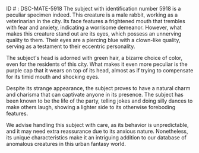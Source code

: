 ID # : DSC-MATE-5918
The subject with identification number 5918 is a peculiar specimen indeed. This creature is a male rabbit, working as a veterinarian in the city. Its face features a frightened mouth that trembles with fear and anxiety, indicating a worrisome demeanor. However, what makes this creature stand out are its eyes, which possess an unnerving quality to them. Their eyes are a piercing blue with a clown-like quality, serving as a testament to their eccentric personality.

The subject's head is adorned with green hair, a bizarre choice of color, even for the residents of this city. What makes it even more peculiar is the purple cap that it wears on top of its head, almost as if trying to compensate for its timid mouth and shocking eyes.

Despite its strange appearance, the subject proves to have a natural charm and charisma that can captivate anyone in its presence. The subject has been known to be the life of the party, telling jokes and doing silly dances to make others laugh, showing a lighter side to its otherwise foreboding features.

We advise handling this subject with care, as its behavior is unpredictable, and it may need extra reassurance due to its anxious nature. Nonetheless, its unique characteristics make it an intriguing addition to our database of anomalous creatures in this urban fantasy world.